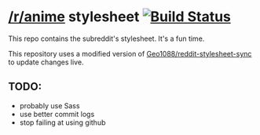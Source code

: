 # [/r/anime](https://www.reddit.com/r/anime) stylesheet [![Build Status](https://travis-ci.org/r-anime/stylesheet.svg?branch=master)](https://travis-ci.org/r-anime/stylesheet)

This repo contains the subreddit's stylesheet. It's a fun time.

This repository uses a modified version of [Geo1088/reddit-stylesheet-sync](https://github.com/Geo1088/reddit-stylesheet-sync) to update changes live.

## TODO:

- probably use Sass
- use better commit logs
- stop failing at using github
